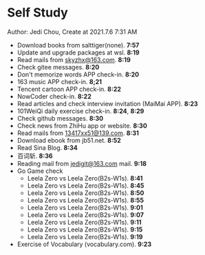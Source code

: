 # Self Study

Author: Jedi Chou, Create at 2021.7.6 7:31 AM

* Download books from salttiger(none). **7:57**
* Update and upgrade packages at wsl. **8:19**
* Read mails from skyzhx@163.com. **8:19**
* Check gitee messages. **8:20**
* Don't memorize words APP check-in. **8:20**
* 163 music APP check-in. **8;21**
* Tencent cartoon APP check-in. **8:22**
* NowCoder check-in. **8:22**
* Read articles and check interview invitation (MaiMai APP). **8:23**
* 101WeiQi daily exercise check-in. **8:24**, **8:29**
* Check github messages. **8:30**
* Check news from ZhiHu app or website. **8:30**
* Read mails from 13417xx51@139.com. **8:31**
* Download ebook from jb51.net. **8:52**
* Read Sina Blog. **8:34**
* 百词斩. **8:36**
* Reading mail from jedigit@163.com mail. **9:18**
* Go Game check
  * Leela Zero vs Leela Zero(B2s-W1s). **8:41**
  * Leela Zero vs Leela Zero(B2s-W1s). **8:45**
  * Leela Zero vs Leela Zero(B2s-W1s). **8:50**
  * Leela Zero vs Leela Zero(B2s-W1s). **8:55**
  * Leela Zero vs Leela Zero(B2s-W1s). **9:01**
  * Leela Zero vs Leela Zero(B2s-W1s). **9:07**
  * Leela Zero vs Leela Zero(B2s-W1s). **9:11**
  * Leela Zero vs Leela Zero(B2s-W1s). **9:15**
  * Leela Zero vs Leela Zero(B2s-W1s). **9:19**
* Exercise of Vocabulary (vocabulary.com). **9:23**
